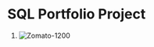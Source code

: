 # SQL Portfolio Project

1. ![Zomato-1200](https://user-images.githubusercontent.com/103982094/213903540-d4fb743a-fb9c-4c06-821f-536f381002bb.jpg)
